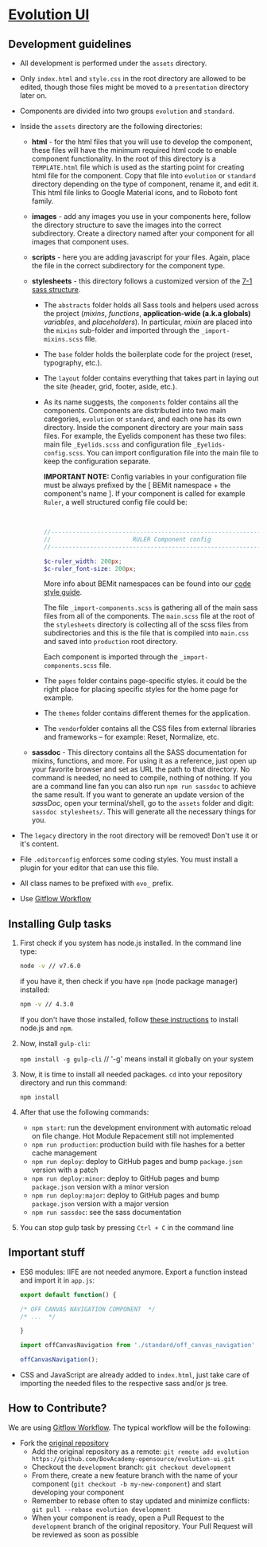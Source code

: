 # [Evolution UI](https://BovAcademy-opensource.github.io/evolution-ui/)

## Development guidelines

* All development is performed under the `assets` directory.

* Only `index.html` and `style.css` in the root directory are allowed to be edited, though those files might be moved to a `presentation` directory later on.

* Components are divided into two groups `evolution` and `standard`.

* Inside the `assets` directory are the following directories:
    * **html** - for the html files that you will use to develop the component, these files will have the minimum required html code to enable component functionality. In the root of this directory is a `TEMPLATE.html` file which is used as the starting point for creating html file for the component. Copy that file into `evolution` or `standard` directory depending on the type of component, rename it, and edit it. This html file links to Google Material icons, and to Roboto font family.

    * **images** - add any images you use in your components here, follow the directory structure to save the images into the correct subdirectory. Create a directory named after your component for all images that component uses.

    * **scripts** - here you are adding javascript for your files. Again, place the file in the correct subdirectory for the component type.

    * **stylesheets** - this directory follows a customized version of the  [7-1 sass structure](https://sass-guidelin.es/#architecture).

      * The `abstracts` folder holds all Sass tools and helpers used across the project (*mixins*, *functions*, **application-wide (a.k.a globals)** *variables*, and *placeholders*). In particular, *mixin* are placed into the `mixins` sub-folder and imported through the `_import-mixins.scss` file.

      * The `base` folder holds the boilerplate code for the project (reset, typography, etc.).

      * The `layout` folder contains everything that takes part in laying out the site (header, grid, footer, aside, etc.).

      * As its name suggests, the `components`  folder contains all the components. Components are distributed into two main categories,  `evolution`  or  `standard`, and each one has its own directory. Inside the component directory are your main sass files. For example, the Eyelids component has these two files: main file `_Eyelids.scss` and configuration file `_Eyelids-config.scss`. You can import configuration file into the main file to keep the configuration separate.

        **IMPORTANT NOTE:** Config variables in your configuration file must be always prefixed by the [ BEMit namespace + the component's name ]. If your component is called for example `Ruler`, a well structured config file could be:

        ​

        ```scss
        //----------------------------------------------------------------
        //                       RULER Component config
        //----------------------------------------------------------------

        $c-ruler_width: 200px;
        $c-ruler_font-size: 200px;
        ```

        More info about BEMit namespaces can be found into our [code style guide](CODE_styleguide.md).

        The file `_import-components.scss` is gathering all of the main sass files from all of the components. The `main.scss` file at the root of the `stylesheets` directory is collecting all of the scss files from subdirectories and this is the file that is compiled into `main.css` and saved into `production` root directory.

        Each component is imported through the `_import-components.scss` file.

      * The `pages` folder contains page-specific styles. it could be the right place for placing specific styles for the home page for example.

      * The `themes` folder contains different themes for the application.

      * The `vendor`folder contains all the CSS files from external libraries and frameworks – for example: Reset, Normalize, etc.

    * **sassdoc** - This directory contains all the SASS documentation for mixins, functions, and more. For using it as a reference, just open up your favorite browser and set as URL the path to that directory. No command is needed, no need to compile, nothing of nothing. If you are a command line fan you can also run `npm run sassdoc` to achieve the same result. If you want to generate an update version of the *sassDoc*, open your terminal/shell, go to the `assets` folder and digit: `sassdoc stylesheets/`. This will generate all the necessary things for you.

* The `legacy` directory in the root directory will be removed! Don't use it or it's content.

* File `.editorconfig` enforces some coding styles. You must install a plugin for your editor that can use this file.

* All class names to be prefixed with `evo_` prefix.

* Use [Gitflow Workflow](https://www.atlassian.com/git/tutorials/comparing-workflows#gitflow-workflow)

## Installing Gulp tasks

1. First check if you system has node.js installed. In the command line type:

    ```bash
    node -v // v7.6.0
    ```

    if you have it, then check if you have `npm` (node package manager) installed:

    ```bash
    npm -v // 4.3.0
    ```

    If you don't have those installed, follow [these instructions](https://docs.npmjs.com/getting-started/installing-node) to install node.js and `npm`.

2. Now, install `gulp-cli`:

    `npm install -g gulp-cli` // '-g' means install it globally on your system

3. Now, it is time to install all needed packages. `cd` into your repository directory and run this command:

    `npm install`

4. After that use the following commands:

    * `npm start`: run the development environment with automatic reload on file change. Hot Module Repacement still not implemented
    * `npm run production`: production build with file hashes for a better cache management
    * `npm run deploy`: deploy to GitHub pages and bump `package.json` version with a patch
    * `npm run deploy:minor`: deploy to GitHub pages and bump `package.json` version with a minor version
    * `npm run deploy:major`: deploy to GitHub pages and bump `package.json` version with a major version
    * `npm run sassdoc`: see the sass documentation

6. You can stop gulp task by pressing `Ctrl + C` in the command line

## Important stuff

* ES6 modules: IIFE are not needed anymore. Export a function instead and import it in `app.js`:

  ```js
  export default function() {
  
  /* OFF CANVAS NAVIGATION COMPONENT  */
  /* ...  */
  
  }
  ```

  ```js
  import offCanvasNavigation from './standard/off_canvas_navigation'
  
  offCanvasNavigation();
  ```

* CSS and JavaScript are already added to `index.html`, just take care of importing the needed files to the respective sass and/or js tree.

## How to Contribute?

We are using [Gitflow Workflow](https://www.atlassian.com/git/tutorials/comparing-workflows#gitflow-workflow). The typical workflow will be the following:

- Fork the [original repository](https://github.com/BovAcademy-opensource/evolution-ui)
  - Add the original repository as a remote: `git remote add evolution https://github.com/BovAcademy-opensource/evolution-ui.git`
  - Checkout the `development` branch: `git checkout development`
  - From there, create a new feature branch with the name of your component (`git checkout -b my-new-component`) and start developing your component
  - Remember to rebase often to stay updated and minimize conflicts: `git pull --rebase evolution development`
  - When your component is ready, open a Pull Request to the `development` branch of the original repository. Your Pull Request will be reviewed as soon as possible
